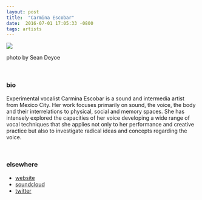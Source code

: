 ```yaml
---
layout: post
title:  "Carmina Escobar"
date:  2016-07-01 17:05:33 -0800
tags: artists
---
```


![]({{site.url}}/assets/escobar_for_webv2.jpg)

photo by Sean Deyoe

<br/>

### bio
Experimental vocalist Carmina Escobar is a sound and intermedia artist from Mexico City. Her work focuses primarily on sound, the voice, the body and their interrelations to physical, social and memory spaces. She has intensely explored the capacities of her voice developing a wide range of vocal techniques that she applies not only to her performance and creative practice but also to investigate radical ideas and concepts regarding the voice.

<br/>

### elsewhere

* [website](https://carminaescobar.com/)
* [soundcloud](https://soundcloud.com/carmina)
* [twitter](https://twitter.com/Carmina_Escobar)
